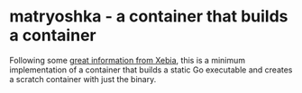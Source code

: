 # matryoshka - a container that builds a container

Following some [great information from Xebia](http://blog.xebia.com/create-the-smallest-possible-docker-container/), this is a minimum implementation of a container that builds a static Go executable and creates a scratch container with just the binary.
